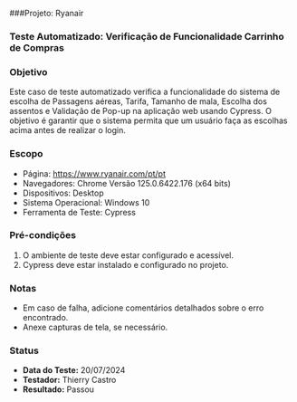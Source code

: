 ###Projeto: Ryanair

### Teste Automatizado: Verificação de Funcionalidade Carrinho de Compras

### Objetivo
Este caso de teste automatizado verifica a funcionalidade do sistema de escolha de Passagens aéreas, Tarifa, Tamanho de mala, Escolha dos assentos e Validação de Pop-up na aplicação web usando Cypress. O objetivo é garantir que o sistema permita que um usuário faça as escolhas acima antes de realizar o login.

### Escopo
- Página: https://www.ryanair.com/pt/pt
- Navegadores: Chrome Versão 125.0.6422.176 (x64 bits)
- Dispositivos: Desktop
- Sistema Operacional: Windows 10
- Ferramenta de Teste: Cypress

### Pré-condições
1. O ambiente de teste deve estar configurado e acessível.
2. Cypress deve estar instalado e configurado no projeto.

### Notas
- Em caso de falha, adicione comentários detalhados sobre o erro encontrado.
- Anexe capturas de tela, se necessário.

### Status
- **Data do Teste:** 20/07/2024
- **Testador:** Thierry Castro
- **Resultado:** Passou
